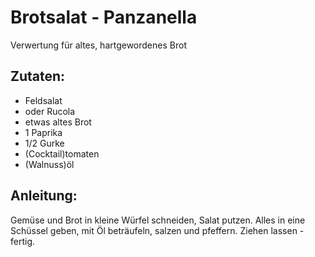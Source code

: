 Brotsalat - Panzanella
===
Verwertung für altes, hartgewordenes Brot

Zutaten:
---
-   Feldsalat
-  oder Rucola
-  etwas altes Brot
- 1  Paprika
- 1/2  Gurke
-   (Cocktail)tomaten
-   (Walnuss)öl

Anleitung:
---
Gemüse und Brot in kleine Würfel schneiden, Salat putzen.
Alles in eine Schüssel geben, mit Öl beträufeln, salzen und pfeffern.
Ziehen lassen - fertig.